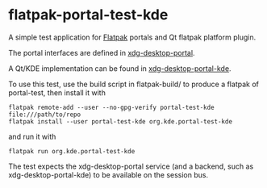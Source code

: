 # flatpak-portal-test-kde

A simple test application for [Flatpak](http://www.flatpak.org) portals and Qt flatpak platform plugin.

The portal interfaces are defined in [xdg-desktop-portal](https://github.com/flatpak/xdg-desktop-portal).

A Qt/KDE implementation can be found in [xdg-desktop-portal-kde](https://cgit.kde.org/xdg-desktop-portal-kde.git/).

To use this test, use the build script in flatpak-build/ to produce a flatpak of portal-test, then install it with

    flatpak remote-add --user --no-gpg-verify portal-test-kde file:///path/to/repo
    flatpak install --user portal-test-kde org.kde.portal-test-kde

and run it with

    flatpak run org.kde.portal-test-kde

The test expects the xdg-desktop-portal service (and a backend, such as xdg-desktop-portal-kde) to be available on the session bus.

